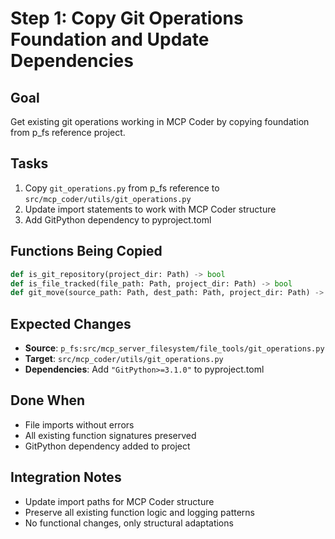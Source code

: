 # Step 1: Copy Git Operations Foundation and Update Dependencies

## Goal
Get existing git operations working in MCP Coder by copying foundation from p_fs reference project.

## Tasks
1. Copy `git_operations.py` from p_fs reference to `src/mcp_coder/utils/git_operations.py`
2. Update import statements to work with MCP Coder structure
3. Add GitPython dependency to pyproject.toml

## Functions Being Copied
```python
def is_git_repository(project_dir: Path) -> bool
def is_file_tracked(file_path: Path, project_dir: Path) -> bool  
def git_move(source_path: Path, dest_path: Path, project_dir: Path) -> bool
```

## Expected Changes
- **Source**: `p_fs:src/mcp_server_filesystem/file_tools/git_operations.py`
- **Target**: `src/mcp_coder/utils/git_operations.py`
- **Dependencies**: Add `"GitPython>=3.1.0"` to pyproject.toml

## Done When
- File imports without errors
- All existing function signatures preserved
- GitPython dependency added to project

## Integration Notes
- Update import paths for MCP Coder structure
- Preserve all existing function logic and logging patterns
- No functional changes, only structural adaptations
